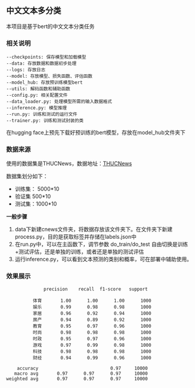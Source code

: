 ## 中文文本多分类
本项目是基于bert的中文文本分类任务

### 相关说明
```
--checkpoints: 保存模型和加载模型
--data: 存放数据和数据初步处理
--logs: 存放日志
--model: 存放模型、损失函数、评估函数
--model_hub: 存放预训练模型bert
--utils: 解码函数和辅助函数
--config.py: 相关配置文件
--data_loader.py: 处理模型所需的输入数据格式
--inference.py: 模型推理
--run.py: 训练和测试的运行文件
--trainer.py: 训练和测试封装的类
```

在hugging face上预先下载好预训练的bert模型，存放在model_hub文件夹下

### 数据来源
使用的数据集是THUCNews，数据地址：[THUCNews](https://github.com/gaussic/text-classification-cnn-rnn)

数据集划分如下：
- 训练集： 5000*10
- 验证集 500*10
- 测试集：1000*10

**一般步骤**
1. data下新建cnews文件夹，将数据存放该文件夹下。在文件夹下新建process.py，目的是获取标签并存储在labels.json中
2. 在run.py中，可以在主函数下，调节参数 do_train/do_test 自由切换是训练+测试评估，还是单独的训练，或者还是单独的测试评估
3. 运行inference.py，可以看到文本预测的类别和概率，可在部署中辅助使用。

### 效果展示
```
              precision    recall  f1-score   support

          体育       1.00      1.00      1.00      1000
          娱乐       0.99      0.98      0.98      1000
          家居       0.96      0.92      0.94      1000
          房产       0.94      0.89      0.92      1000
          教育       0.95      0.97      0.96      1000
          时尚       0.98      0.98      0.98      1000
          时政       0.95      0.97      0.96      1000
          游戏       0.97      0.99      0.98      1000
          科技       0.98      0.98      0.98      1000
          财经       0.94      0.99      0.96      1000

    accuracy                           0.97     10000
   macro avg       0.97      0.97      0.97     10000
weighted avg       0.97      0.97      0.97     10000

```
